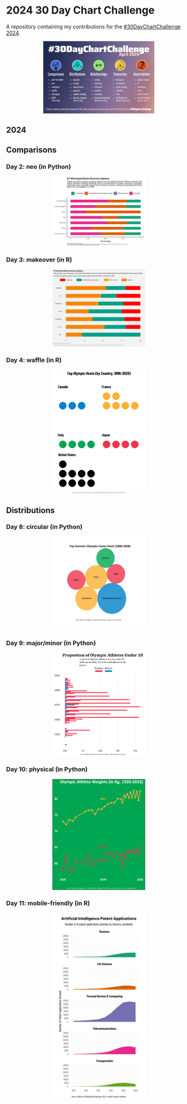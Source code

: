 # 2024 30 Day Chart Challenge

A repository containing my contributions for the [#30DayChartChallenge 2024](https://30daychartchallenge.org/).

<p align="center">
<img src="2024_prompts.jpg?raw=true" width=60%>
</p>

## 2024
## Comparisons

### Day 2: neo (in Python)
<p align="center">
  <img src="charts/02_neo.png?raw=true" width=50%>
</p>

### Day 3: makeover (in R)
<p align="center">
  <img src="charts/03_makeover.png?raw=true" width=50%>
</p>

### Day 4: waffle (in R)
<p align="center">
  <img src="charts/04_waffle.png?raw=true" width=50%>
</p>

## Distributions
### Day 8: circular (in Python)
<p align="center">
  <img src="charts/08_circular.png?raw=true" width=50%>
</p>

### Day 9: major/minor (in Python)
<p align="center">
  <img src="charts/09_majorminor.png?raw=true" width=50%>
</p>

### Day 10: physical (in Python)
<p align="center">
  <img src="charts/10_physical.png?raw=true" width=50%>
</p>

### Day 11: mobile-friendly (in R)
<p align="center">
  <img src="charts/11_mobilefriendly.png?raw=true" width= 50%>
</p>
